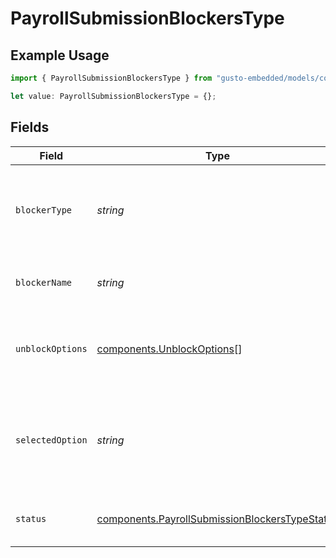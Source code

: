 # PayrollSubmissionBlockersType

## Example Usage

```typescript
import { PayrollSubmissionBlockersType } from "gusto-embedded/models/components";

let value: PayrollSubmissionBlockersType = {};
```

## Fields

| Field                                                                                                            | Type                                                                                                             | Required                                                                                                         | Description                                                                                                      |
| ---------------------------------------------------------------------------------------------------------------- | ---------------------------------------------------------------------------------------------------------------- | ---------------------------------------------------------------------------------------------------------------- | ---------------------------------------------------------------------------------------------------------------- |
| `blockerType`                                                                                                    | *string*                                                                                                         | :heavy_minus_sign:                                                                                               | The type of blocker that's blocking the payment submission.                                                      |
| `blockerName`                                                                                                    | *string*                                                                                                         | :heavy_minus_sign:                                                                                               | The name of the submission blocker.                                                                              |
| `unblockOptions`                                                                                                 | [components.UnblockOptions](../../models/components/unblockoptions.md)[]                                         | :heavy_minus_sign:                                                                                               | The available options to unblock a submission blocker.                                                           |
| `selectedOption`                                                                                                 | *string*                                                                                                         | :heavy_minus_sign:                                                                                               | The unblock option that's been selected to resolve the submission blocker.                                       |
| `status`                                                                                                         | [components.PayrollSubmissionBlockersTypeStatus](../../models/components/payrollsubmissionblockerstypestatus.md) | :heavy_minus_sign:                                                                                               | The status of the submission blocker.                                                                            |